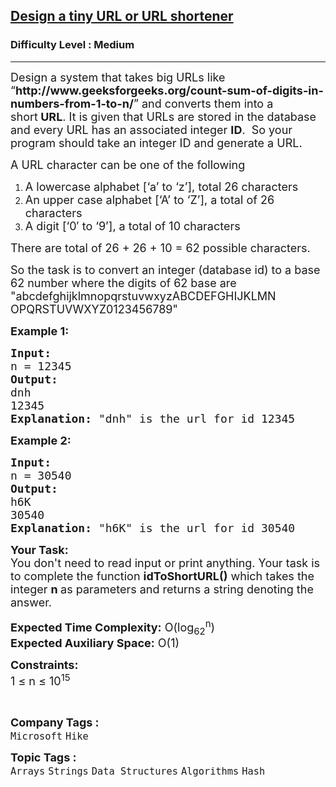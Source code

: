<h2><a href="https://www.geeksforgeeks.org/problems/design-a-tiny-url-or-url-shortener2031/1?page=2&category=Hash&company=Microsoft,Google&difficulty=Medium,Hard&sortBy=submissions">Design a tiny URL or URL shortener</a></h2><h3>Difficulty Level : Medium</h3><hr><div class="problems_problem_content__Xm_eO"><p><span style="font-size: 18px;">Design a system that takes big URLs like “<strong>http://www.geeksforgeeks.org/count-sum-of-digits-in-numbers-from-1-to-n/</strong>” and converts them into a short<strong>&nbsp;URL</strong>. It is given that URLs are stored in the database and every URL has an associated integer <strong>ID</strong>.&nbsp; So your program should take an integer ID and generate a URL.&nbsp; </span></p>
<p><span style="font-size: 18px;">A URL character can be one of the following</span></p>
<ol>
<li><span style="font-size: 18px;">A lowercase alphabet [‘a’ to ‘z’], total 26 characters</span></li>
<li><span style="font-size: 18px;">An upper case alphabet [‘A’ to ‘Z’], a total of 26 characters</span></li>
<li><span style="font-size: 18px;">A digit [‘0′ to ‘9’], a total of 10 characters</span></li>
</ol>
<p><span style="font-size: 18px;">There are total of 26 + 26 + 10 = 62 possible characters.</span></p>
<p><span style="font-size: 18px;">So the task is to convert an integer (database id) to a base 62 number where the digits of 62 base are "abcdefghijklmnopqrstuvwxyzABCDEFGHIJKLMN<br>OPQRSTUVWXYZ0123456789"</span></p>
<p><span style="font-size: 18px;"><strong>Example 1:</strong></span></p>
<pre><span style="font-size: 18px;"><strong>Input: 
</strong>n = 12345
<strong>Output:</strong> 
dnh
12345
<strong>Explanation:</strong> "dnh" is the url for id 12345
</span></pre>
<p><span style="font-size: 18px;"><strong>Example 2:</strong></span></p>
<pre><span style="font-size: 18px;"><strong>Input:</strong> 
n = 30540
<strong>Output:</strong> 
h6K
30540
<strong>Explanation:</strong> "h6K" is the url for id 30540</span></pre>
<p><span style="font-size: 18px;"><strong>Your Task:&nbsp;&nbsp;</strong><br>You don't need to read input or print anything. Your task is to complete the function&nbsp;<strong>idToShortURL()</strong>&nbsp;which takes the integer&nbsp;<strong>n</strong><strong>&nbsp;</strong>as parameters and returns a string denoting the answer.</span></p>
<p><span style="font-size: 18px;"><strong>Expected Time Complexity:</strong> O(log<sub>62</sub><sup>n</sup>)<br><strong>Expected Auxiliary Space:</strong>&nbsp;O(1)</span></p>
<p><span style="font-size: 18px;"><strong>Constraints:</strong><br>1 ≤ n ≤ 10<sup>15</sup></span></p>
<p>&nbsp;</p></div><p><span style=font-size:18px><strong>Company Tags : </strong><br><code>Microsoft</code>&nbsp;<code>Hike</code>&nbsp;<br><p><span style=font-size:18px><strong>Topic Tags : </strong><br><code>Arrays</code>&nbsp;<code>Strings</code>&nbsp;<code>Data Structures</code>&nbsp;<code>Algorithms</code>&nbsp;<code>Hash</code>&nbsp;